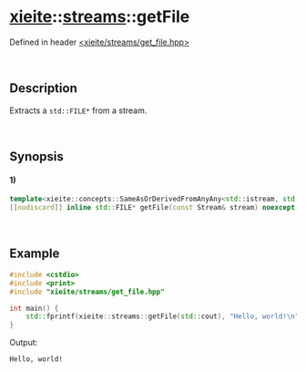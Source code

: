 # [xieite](../../xieite.md)\:\:[streams](../../streams.md)\:\:getFile
Defined in header [<xieite/streams/get_file.hpp>](../../../include/xieite/streams/get_file.hpp)

&nbsp;

## Description
Extracts a `std::FILE*` from a stream.

&nbsp;

## Synopsis
#### 1)
```cpp
template<xieite::concepts::SameAsOrDerivedFromAnyAny<std::istream, std::ostream> Stream>
[[nodiscard]] inline std::FILE* getFile(const Stream& stream) noexcept;
```

&nbsp;

## Example
```cpp
#include <cstdio>
#include <print>
#include "xieite/streams/get_file.hpp"

int main() {
    std::fprintf(xieite::streams::getFile(std::cout), "Hello, world!\n");
}
```
Output:
```
Hello, world!
```
